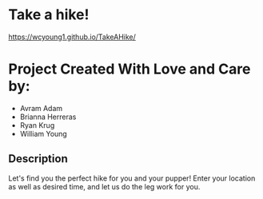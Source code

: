 # Take a hike!
https://wcyoung1.github.io/TakeAHike/

# Project Created With Love and Care by:
* Avram Adam
* Brianna Herreras
* Ryan Krug
* William Young

## Description
Let's find you the perfect hike for you and your pupper! Enter your location as well as desired time, and let us do the leg work for you.